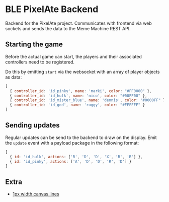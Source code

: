 # BLE PixelAte Backend

Backend for the PixelAte project. Communicates with frontend via web sockets and sends the data to the Meme Machine REST API.

## Starting the game

Before the actual game can start, the players and their associated controllers need to be registered.

Do this by emitting `start` via the websocket with an array of player objects as data:

```js
[
  { controller_id: 'id_pinky', name: 'marki', color: "#FF0000" },
  { controller_id: 'id_hulk', name: 'nico', color: "#00FF00" },
  { controller_id: 'id_mister_blue', name: 'dennis', color: "#0000FF" },
  { controller_id: 'id_god', name: 'ruggy', color: "#FFFFFF" }
]
```

## Sending updates

Regular updates can be send to the backend to draw on the display. Emit the `update` event with a payload package in the following format:

```js
[
  { id: 'id_hulk', actions: ['R', 'D', 'D', 'X', 'R', 'R'] },
  { id: 'id_pinky', actions: ['A', 'D', 'D', 'R', 'D'] }
]
```

## Extra

* [1px width canvas lines](https://stackoverflow.com/questions/13879322/drawing-a-1px-thick-line-in-canvas-creates-a-2px-thick-line)

